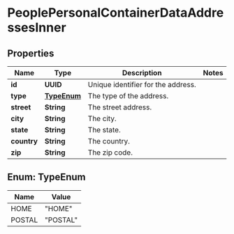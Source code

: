

# PeoplePersonalContainerDataAddressesInner


## Properties

| Name | Type | Description | Notes |
|------------ | ------------- | ------------- | -------------|
|**id** | **UUID** | Unique identifier for the address. |  |
|**type** | [**TypeEnum**](#TypeEnum) | The type of the address. |  |
|**street** | **String** | The street address. |  |
|**city** | **String** | The city. |  |
|**state** | **String** | The state. |  |
|**country** | **String** | The country. |  |
|**zip** | **String** | The zip code. |  |



## Enum: TypeEnum

| Name | Value |
|---- | -----|
| HOME | &quot;HOME&quot; |
| POSTAL | &quot;POSTAL&quot; |



